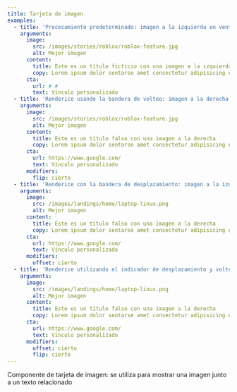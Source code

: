 ```yaml
---
title: Tarjeta de imagen
examples:
  - title: 'Procesamiento predeterminado: imagen a la izquierda en ventanas grandes.'
    arguments:
      image:
        src: /images/stories/roblox/roblox-feature.jpg
        alt: Mejor imagen
      content:
        title: Este es un título ficticio con una imagen a la izquierda.
        copy: Lorem ipsum dolor sentarse amet consectetur adipisicing elit. Nesciunt non repellat voluptatibus ipsa, voluptatem recusandae perferendis. Sapiente laudantium iure tempora rerum? Menos aperiam nesciunt unde molestiae, dolorem suscipit doloremque ducimus.
      cta:
        url: # #
        text: Vínculo personalizado
  - title: 'Renderice usando la bandera de volteo: imagen a la derecha en ventanas grandes.'
    arguments:
      image:
        src: /images/stories/roblox/roblox-feature.jpg
        alt: Mejor imagen
      content:
        title: Este es un título falso con una imagen a la derecha
        copy: Lorem ipsum dolor sentarse amet consectetur adipisicing elit. Nesciunt non repellat voluptatibus ipsa, voluptatem recusandae perferendis. Sapiente laudantium iure tempora rerum? Menos aperiam nesciunt unde molestiae, dolorem suscipit doloremque ducimus.
      cta:
        url: https://www.google.com/
        text: Vínculo personalizado
      modifiers:
        flip: cierto
  - title: 'Renderice con la bandera de desplazamiento: imagen a la izquierda en ventanas grandes.'
    arguments:
      image:
        src: /images/landings/home/laptop-linux.png
        alt: Mejor imagen
      content:
        title: Este es un título falso con una imagen a la derecha
        copy: Lorem ipsum dolor sentarse amet consectetur adipisicing elit. Nesciunt non repellat voluptatibus ipsa, voluptatem recusandae perferendis. Sapiente laudantium iure tempora rerum? Menos aperiam nesciunt unde molestiae, dolorem suscipit doloremque ducimus.
      cta:
        url: https://www.google.com/
        text: Vínculo personalizado
      modifiers:
        offset: cierto
  - title: 'Renderice utilizando el indicador de desplazamiento y volteo: imagen a la derecha en ventanas grandes.'
    arguments:
      image:
        src: /images/landings/home/laptop-linux.png
        alt: Mejor imagen
      content:
        title: Este es un título falso con una imagen a la derecha
        copy: Lorem ipsum dolor sentarse amet consectetur adipisicing elit. Nesciunt non repellat voluptatibus ipsa, voluptatem recusandae perferendis. Sapiente laudantium iure tempora rerum? Menos aperiam nesciunt unde molestiae, dolorem suscipit doloremque ducimus.
      cta:
        url: https://www.google.com/
        text: Vínculo personalizado
      modifiers:
        offset: cierto
        flip: cierto
---
```


Componente de tarjeta de imagen: se utiliza para mostrar una imagen junto a un texto relacionado
